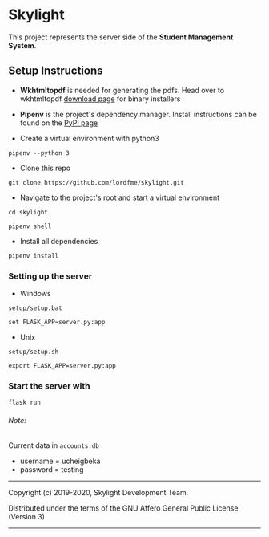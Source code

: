 # Skylight
This project represents the server side of the **Student Management System**.

## Setup Instructions
- **Wkhtmltopdf** is needed for generating the pdfs. Head over to wkhtmltopdf [download page](https://wkhtmltopdf.org/downloads.html) for binary installers

- **Pipenv** is the project's dependency manager. Install instructions can be found on the [PyPI page](https://pypi.org/project/pipenv/)

- Create a virtual environment with python3
```
pipenv --python 3
```

- Clone this repo
```
git clone https://github.com/lordfme/skylight.git
```

- Navigate to the project's root and start a virtual environment 
```
cd skylight

pipenv shell
```

- Install all dependencies
```
pipenv install
```

### Setting up the server 
- Windows
```
setup/setup.bat

set FLASK_APP=server.py:app
```

- Unix
```
setup/setup.sh

export FLASK_APP=server.py:app
```

### Start the server with
```
flask run
```


###### Note:
Current data in `accounts.db`
 - username = ucheigbeka
 - password = testing
 


---------------------------------------------------------------------------------

Copyright (c) 2019-2020, Skylight Development Team.
 
Distributed under the terms of the GNU Affero General Public License (Version 3)
 
---------------------------------------------------------------------------------
